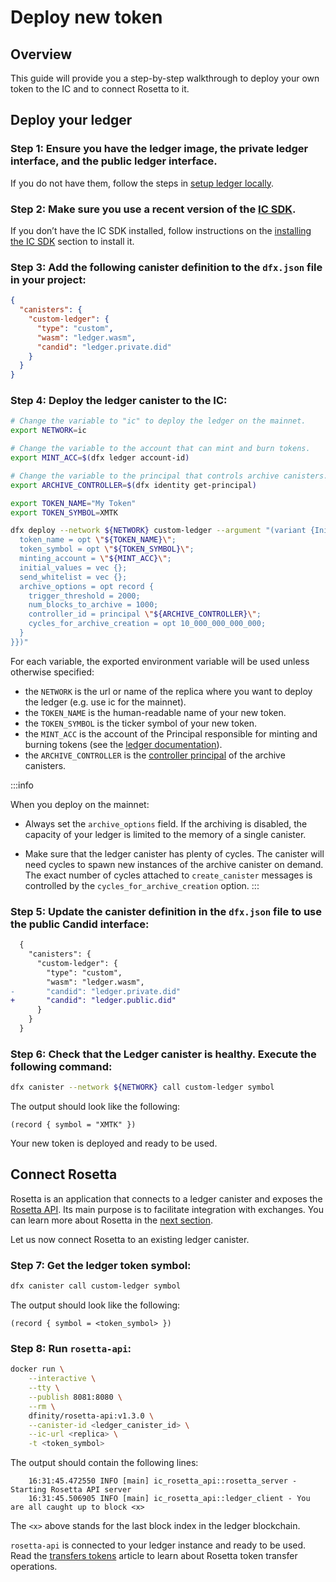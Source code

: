 # Deploy new token

## Overview

This guide will provide you a step-by-step walkthrough to deploy your own token to the IC and to connect Rosetta to it.

## Deploy your ledger

### Step 1:  Ensure you have the ledger image, the private ledger interface, and the public ledger interface. 
If you do not have them, follow the steps in [setup ledger locally](./ledger-local-setup).

### Step 2:  Make sure you use a recent version of the [IC SDK](/developer-docs/setup/install/index.mdx). 
If you don’t have the IC SDK installed, follow instructions on the [installing the IC SDK](/developer-docs/setup/install/index.mdx) section to install it.

### Step 3:  Add the following canister definition to the `dfx.json` file in your project:

``` json
{
  "canisters": {
    "custom-ledger": {
      "type": "custom",
      "wasm": "ledger.wasm",
      "candid": "ledger.private.did"
    }
  }
}
```

### Step 4:  Deploy the ledger canister to the IC:

``` bash
# Change the variable to "ic" to deploy the ledger on the mainnet.
export NETWORK=ic

# Change the variable to the account that can mint and burn tokens.
export MINT_ACC=$(dfx ledger account-id)

# Change the variable to the principal that controls archive canisters.
export ARCHIVE_CONTROLLER=$(dfx identity get-principal)

export TOKEN_NAME="My Token"
export TOKEN_SYMBOL=XMTK

dfx deploy --network ${NETWORK} custom-ledger --argument "(variant {Init = record {
  token_name = opt \"${TOKEN_NAME}\";
  token_symbol = opt \"${TOKEN_SYMBOL}\";
  minting_account = \"${MINT_ACC}\";
  initial_values = vec {};
  send_whitelist = vec {};
  archive_options = opt record {
    trigger_threshold = 2000;
    num_blocks_to_archive = 1000;
    controller_id = principal \"${ARCHIVE_CONTROLLER}\";
    cycles_for_archive_creation = opt 10_000_000_000_000;
  }
}})"
```

For each variable, the exported environment variable will be used unless otherwise specified:
-   the `NETWORK` is the url or name of the replica where you want to deploy the ledger (e.g. use ic for the mainnet).
-   the `TOKEN_NAME` is the human-readable name of your new token.
-   the `TOKEN_SYMBOL` is the ticker symbol of your new token.
-   the `MINT_ACC` is the account of the Principal responsible for minting and burning tokens (see the [ledger documentation](./index.md)).
-   the `ARCHIVE_CONTROLLER` is the [controller principal](/developer-docs/setup/cycles/cycles-wallet.md#controller-and-custodian-roles) of the archive canisters.

:::info

When you deploy on the mainnet:

-   Always set the `archive_options` field. If the archiving is disabled, the capacity of your ledger is limited to the memory of a single canister.

-   Make sure that the ledger canister has plenty of cycles. The canister will need cycles to spawn new instances of the archive canister on demand. The exact number of cycles attached to `create_canister` messages is controlled by the `cycles_for_archive_creation` option.
:::

### Step 5:  Update the canister definition in the `dfx.json` file to use the public Candid interface:

``` diff
  {
    "canisters": {
      "custom-ledger": {
        "type": "custom",
        "wasm": "ledger.wasm",
-       "candid": "ledger.private.did"
+       "candid": "ledger.public.did"
      }
    }
  }
```

### Step 6:  Check that the Ledger canister is healthy. Execute the following command:

``` sh
dfx canister --network ${NETWORK} call custom-ledger symbol
```

The output should look like the following:

    (record { symbol = "XMTK" })

Your new token is deployed and ready to be used.

## Connect Rosetta

Rosetta is an application that connects to a ledger canister and exposes the [Rosetta API](https://www.rosetta-api.org). Its main purpose is to facilitate integration with exchanges. You can learn more about Rosetta in the [next section](../rosetta/index.md).

Let us now connect Rosetta to an existing ledger canister.

### Step 7:  Get the ledger token symbol:

``` sh
dfx canister call custom-ledger symbol
```

The output should look like the following:

    (record { symbol = <token_symbol> })

### Step 8:  Run `rosetta-api`:

  ``` bash
  docker run \
      --interactive \
      --tty \
      --publish 8081:8080 \
      --rm \
      dfinity/rosetta-api:v1.3.0 \
      --canister-id <ledger_canister_id> \
      --ic-url <replica> \
      -t <token_symbol>
  ```

  The output should contain the following lines:

        16:31:45.472550 INFO [main] ic_rosetta_api::rosetta_server - Starting Rosetta API server
        16:31:45.506905 INFO [main] ic_rosetta_api::ledger_client - You are all caught up to block <x>

  The `<x>` above stands for the last block index in the ledger blockchain.

`rosetta-api` is connected to your ledger instance and ready to be used. Read the [transfers tokens](../rosetta/transfers) article to learn about Rosetta token transfer operations.
